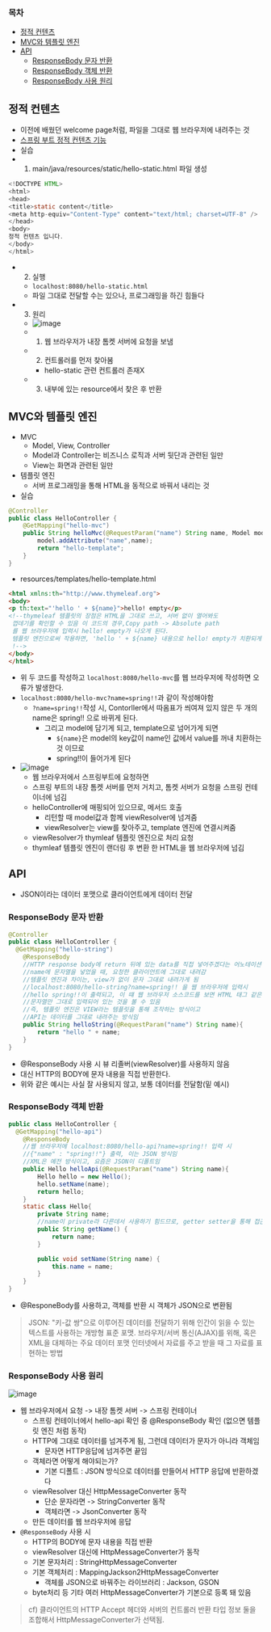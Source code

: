 ### 목차
- [정적 컨텐츠](#정적-컨텐츠)
- [MVC와 템플릿 엔진](#mvc와-템플릿-엔진)
- [API](#api)
  - [ResponseBody 문자 반환](#responsebody-문자-반환)
  - [ResponseBody 객체 반환](#responsebody-객체-반환)
  - [ResponseBody 사용 원리](#responsebody-사용-원리)

## 정적 컨텐츠
- 이전에 배웠던 welcome page처럼, 파일을 그대로 웹 브라우저에 내려주는 것
- [스프링 부트 정적 컨텐츠 기능](https://docs.spring.io/spring-boot/docs/2.3.1.RELEASE/reference/html/spring-boot-features.html#boot-features-spring-mvc-static-content)
- 실습
- 1. main/java/resources/static/hello-static.html 파일 생성
```java
<!DOCTYPE HTML>
<html>
<head>
<title>static content</title>
<meta http-equiv="Content-Type" content="text/html; charset=UTF-8" />
</head>
<body>
정적 컨텐츠 입니다.
</body>
</html>
```
- 2. 실행
  - ```localhost:8080/hello-static.html```
  - 파일 그대로 전달할 수는 있으나, 프로그래밍을 하긴 힘들다
- 3. 원리
  - ![image](https://user-images.githubusercontent.com/102513932/195615452-1d0fe8d8-8b20-44b6-b542-2c762ebafa29.png)
  - 1. 웹 브라우저가 내장 톰켓 서버에 요청을 보냄
  - 2. 컨트롤러를 먼저 찾아봄
    - hello-static 관련 컨트롤러 존재X
  - 3. 내부에 있는 resource에서 찾은 후 반환  

## MVC와 템플릿 엔진
- MVC
  - Model, View, Controller
  - Model과 Controller는 비즈니스 로직과 서버 뒷단과 관련된 일만
  - View는 화면과 관련된 일만
- 템플릿 엔진
  - 서버 프로그래밍을 통해 HTML을 동적으로 바꿔서 내리는 것
- 실습
```java
@Controller
public class HelloController {
    @GetMapping("hello-mvc")
    public String helloMvc(@RequestParam("name") String name, Model model){
        model.addAttribute("name",name);
        return "hello-template";
    }
}
```
- resources/templates/hello-template.html
```html
<html xmlns:th="http://www.thymeleaf.org">
<body>
<p th:text="'hello ' + ${name}">hello! empty</p>
<!--thymeleaf 템플릿의 장점은 HTML을 그대로 쓰고, 서버 없이 열어봐도
 껍데기를 확인할 수 있음 이 코드의 경우,Copy path -> Absolute path
 를 웹 브라우저에 입력시 hello! empty가 나오게 된다.
 템플릿 엔진으로써 작용하면, 'hello ' + ${name} 내용으로 hello! empty가 치환되게 된다.
 !-->
</body>
</html>
```
- 위 두 코드를 작성하고 `localhost:8080/hello-mvc`를 웹 브라우저에 작성하면 오류가 발생한다.
- `localhost:8080/hello-mvc?name=spring!!`과 같이 작성해야함
  - `?name=spring!!`작성 시, Contorller에서 따옴표가 씌여져 있지 않은 두 개의 name은 spring!! 으로 바뀌게 된다.
    - 그리고 model에 담기게 되고, template으로 넘어가게 되면
      - `${name}`은 model의 key값이 name인 값에서 value를 꺼내 치환하는 것 이므로
      - spring!!이 들어가게 된다
- ![image](https://user-images.githubusercontent.com/102513932/195627876-d4c7e07e-2c91-4361-9a30-48389f46991b.png)
  - 웹 브라우저에서 스프링부트에 요청하면
  - 스프링 부트의 내장 톰켓 서버를 먼저 거치고, 톰켓 서버가 요청을 스프링 컨테이너에 넘김
  - helloController에 매핑되어 있으므로, 메서드 호출
    - 리턴할 때 model값과 함께 viewResolver에 넘겨줌
    - viewResolver는 view를 찾아주고, template 엔진에 연결시켜줌 
  - viewResolver가 thymleaf 템플릿 엔진으로 처리 요청
  - thymleaf 템플릿 엔진이 랜더링 후 변환 한 HTML을 웹 브라우저에 넘김

## API
- JSON이라는 데이터 포맷으로 클라이언트에게 데이터 전달
### ResponseBody 문자 반환
```java
@Controller
public class HelloController {
  @GetMapping("hello-string")
    @ResponseBody
    //HTTP response body에 return 뒤에 있는 data를 직접 넣어주겠다는 어노테이션
    //name에 문자열을 넣었을 때, 요청한 클라이언트에 그대로 내려감
    //템플릿 엔진과 차이는, view가 없이 문자 그대로 내려가게 됨
    //localhost:8080/hello-string?name=spring!! 을 웹 브라우저에 입력시
    //hello spring!!이 출력되고, 이 떄 웹 브라우저 소스코드를 보면 HTML 태그 같은 것 없이
    //문자열만 그대로 입력되어 있는 것을 볼 수 있음
    //즉, 템플릿 엔진은 VIEW라는 템플릿을 통해 조작하는 방식이고
    //API는 데이터를 그대로 내려주는 방식임
    public String helloString(@RequestParam("name") String name){
        return "hello " + name;
    }
}
```
- @ResponseBody 사용 시 뷰 리졸버(viewResolver)를 사용하지 않음
- 대신 HTTP의 BODY에 문자 내용을 직접 반환한다.
- 위와 같은 예시는 사실 잘 사용되지 않고, 보통 데이터를 전달함(밑 예시)

### ResponseBody 객체 반환
```java
public class HelloController {
  @GetMapping("hello-api")
    @ResponseBody
    //웹 브라우저에 localhost:8080/hello-api?name=spring!! 입력 시
    //{"name" : "spring!!"} 출력, 이는 JSON 방식임
    //XML은 예전 방식이고, 요즘은 JSON이 디폴트임
    public Hello helloApi(@RequestParam("name") String name){
        Hello hello = new Hello();
        hello.setName(name);
        return hello;
    }
    static class Hello{
        private String name;
        //name이 private라 다른데서 사용하기 힘드므로, getter setter을 통해 접근하게 됨 
        public String getName() {
            return name;
        }

        public void setName(String name) {
            this.name = name;
        }
    }
}
```
- @ResponeBody를 사용하고, 객체를 반환 시 객체가 JSON으로 변환됨
> JSON: "키-값 쌍"으로 이루어진 데이터를 전달하기 위해 인간이 읽을 수 있는 텍스트를 사용하는 개방형 표준 포맷.
> 브라우저/서버 통신(AJAX)를 위해, 혹은 XML을 대체하는 주요 데이터 포맷
> 인터넷에서 자료를 주고 받을 때 그 자료를 표현하는 방법

### ResponseBody 사용 원리
![image](https://user-images.githubusercontent.com/102513932/195743708-b58492d6-c38a-430f-916c-b235905e9c91.png)
- 웹 브라우저에서 요청 -> 내장 톰켓 서버 -> 스프링 컨테이너
  - 스프링 컨테이너에서 hello-api 확인 중 @ResponseBody 확인 (없으면 템플릿 엔진 처럼 동작)
  - HTTP에 그대로 데이터를 넘겨주게 됨, 그런데 데이터가 문자가 아니라 객체임
    - 문자면 HTTP응답에 넘겨주면 끝임
  - 객체라면 어떻게 해야되는가?
    - 기본 디폴트 : JSON 방식으로 데이터를 만들어서 HTTP 응답에 반환하겠다
  - viewResolver 대신 HttpMessageConverter 동작
    - 단순 문자라면 -> StringConverter 동작
    - 객체라면 -> JsonConverter 동작
  - 만든 데이터를 웹 브라우저에 응답 
- `@ResponseBody` 사용 시 
  - HTTP의 BODY에 문자 내용을 직접 반환
  - viewResolver 대신에 HttpMessageConverter가 동작
  - 기본 문자처리 : StringHttpMessageConverter
  - 기본 객체처리 : MappingJackson2HttpMessageConverter
    - 객체를 JSON으로 바꿔주는 라이브러리 : Jackson, GSON
  - byte처리 등 기타 여러 HttpMessageConverter가 기본으로 등록 돼 있음
> cf) 클라이언트의 HTTP Accept 헤더와 서버의 컨트롤러 반환 타입 정보 둘을 조합해서 HttpMessageConverter가 선택됨.